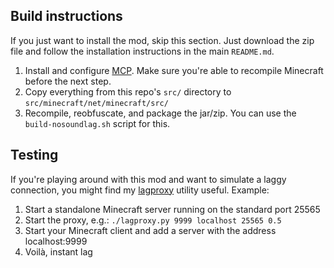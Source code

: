 ## Build instructions

If you just want to install the mod, skip this section. Just download the zip
file and follow the installation instructions in the main `README.md`.

 1. Install and configure [MCP](http://mcp.ocean-labs.de/index.php/MCP_Releases).
    Make sure you're able to recompile Minecraft before the next step.
 2. Copy everything from this repo's `src/` directory to
    `src/minecraft/net/minecraft/src/`
 3. Recompile, reobfuscate, and package the jar/zip.
    You can use the `build-nosoundlag.sh` script for this.

## Testing

If you're playing around with this mod and want to simulate a laggy connection,
you might find my [lagproxy](https://github.com/bencvt/lagproxy) utility useful.
Example:

 1. Start a standalone Minecraft server running on the standard port 25565
 2. Start the proxy, e.g.: `./lagproxy.py 9999 localhost 25565 0.5`
 3. Start your Minecraft client and add a server with the address localhost:9999
 4. Voilà, instant lag
